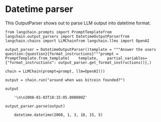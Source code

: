 Datetime parser
===============

This OutputParser shows out to parse LLM output into datetime format.

    from langchain.prompts import PromptTemplatefrom langchain.output_parsers import DatetimeOutputParserfrom langchain.chains import LLMChainfrom langchain.llms import OpenAI

    output_parser = DatetimeOutputParser()template = """Answer the users question:{question}{format_instructions}"""prompt = PromptTemplate.from_template(    template,    partial_variables={"format_instructions": output_parser.get_format_instructions()},)

    chain = LLMChain(prompt=prompt, llm=OpenAI())

    output = chain.run("around when was bitcoin founded?")

    output

        '\n\n2008-01-03T18:15:05.000000Z'

    output_parser.parse(output)

        datetime.datetime(2008, 1, 3, 18, 15, 5)